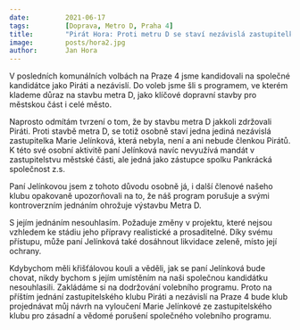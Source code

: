 ```yaml
---
date:         2021-06-17
tags:         [Doprava, Metro D, Praha 4]
title:        "Pirát Hora: Proti metru D se staví nezávislá zastupitelka Jelínková. Piráti metro podporují"
image: 	      posts/hora2.jpg
author:       Jan Hora
---
```


V posledních komunálních volbách na Praze 4 jsme kandidovali na společné kandidátce jako Piráti a nezávislí. Do voleb jsme šli s programem, ve kterém klademe důraz na stavbu metra D, jako klíčové dopravní stavby pro městskou část i celé město.

Naprosto odmítám tvrzení o tom, že by stavbu metra D jakkoli zdržovali Piráti. Proti stavbě metra D, se totiž osobně staví jedna jediná nezávislá zastupitelka Marie Jelínková, která nebyla, není a ani nebude členkou Pirátů. K této své osobní aktivitě paní Jelínková navíc nevyužívá mandát v zastupitelstvu městské části, ale jedná jako zástupce spolku Pankrácká společnost z.s.

Paní Jelínkovou jsem z tohoto důvodu osobně já, i další členové našeho klubu opakovaně upozorňovali na to, že náš program porušuje a svými kontroverzním jednáním ohrožuje výstavbu Metra D.

S jejím jednáním nesouhlasím. Požaduje změny v projektu, které nejsou vzhledem ke stádiu jeho přípravy realistické a prosaditelné. Díky svému přístupu, může paní Jelínková také dosáhnout likvidace zeleně, místo její ochrany. 

Kdybychom měli křišťálovou kouli a věděli, jak se paní Jelínková bude chovat, nikdy bychom s jejím umístěním na naši společnou kandidátku nesouhlasili. Zakládáme si na dodržování volebního programu. Proto na příštím jednání zastupitelského klubu Piráti a nezávislí na Praze 4 bude klub projednávat můj návrh na vyloučení Marie Jelínkové ze zastupitelského klubu pro zásadní a vědomé porušení společného volebního programu.
